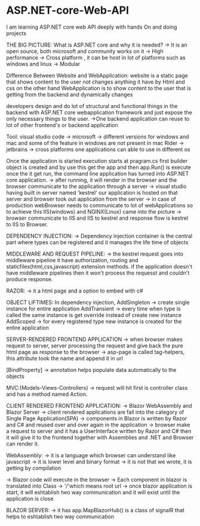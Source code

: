 # ASP.NET-core-Web-API
I am learning ASP.NET core web API deeply with hands On and doing projects  

THE BIG PICTURE:
What is ASP.NET core and why it is needed?
-> It is an open source, both microsoft and community works on it
-> High performance
-> Cross platform , it can be host in lot of platforms such as windows and linux
-> Modular

Difference Between Website and WebApplication:
website is a static page that shows content to the user not changes anything it have by Html and css
on the other hand WebApplication is to show content to the user that is getting from the backend and dynamically changes

developers design and do lot of structural and functional things in the backend with ASP.NET core webapplication framework and just expose the only necessary things to the user.
->One backend application can reuse to lot of other frontend's or backend application

Tool:
visual studio code -> microsoft -> different versions for windows and mac and some of the feature in windows are not present in mac
Rider -> jetbrains -> cross platforms one applications can able to use in different os

Once the application is started execution starts at pragram.cs first builder object is created and by use this get the app and then app.Run() is execute once the it get run, the command line application has turned into ASP.NET core application.
-> after running, it will render in the browser and the browser communicate to the application through a server
-> visual studio having built in server named 'kestrel' our application is hosted on that server and browser took out application from the server
-> in case of production webBrowser needs to communicate to lot of webApplications so to achieve this IIS(windows) and NGINX(Linux) came into the picture
-> browser communicate to IIS and IIS to kestrel and response flow is kestrel to IIS to Browser.

DEPENDENCY INJECTION:
-> Dependency injection container is the central part where types can be registered and it manages the life time of objects

MIDDLEWARE AND REQUEST PIPELINE:
-> the kestrel request goes into middleware pipeline it have authorization, routing and staticfiles(html,css,javascript) extension methods. if the application doesn't have middleware pipelines then it won't process the requesst and couldn't produce response.

RAZOR:
-> it a html page and a option to embed with c#

OBJECT LIFTIMES:
In dependency injection, AddSingleton -> create single instance for entire application
AddTransient -> every time when type is called the same instance is get override instead of create new instance
AddScoped -> for every registered type new instance is created for the entire application

SERVER-RENDERED FRONTEND APPLICATION
-> when browser makes request to server, server processing the request and give back the pure html page as response to the browser
-> asp-page is called tag-helpers, this attribute took the name and append it in url

[BindProperty] -> annotation helps populate data automatically to the objects

MVC:(Models-Views-Controllers)
-> request will hit first is controller class and has a method named Action.

CLIENT RENDERED FRONTEND APPLICATION:
-> Blazor WebAssembly and Blazor Server
-> client rendered applications are fall into the category of Single Page Application(SPA)
-> components in Blazor is written by Razor and C# and reused over and over again in the application
-> browser make a request to server and it has a UserInterface written by Razor and C# then it will give it to the frontend together with Assemblies and .NET and Browser can render it.

WebAssembly: -> it is a language which browser can understand like javascript
             -> it is lower level and binary format
             -> it is not that we wrote, it is getting by compilation

-> Blazor code will execute in the browser 
-> Each component in blazor is translated into Class
-> '/'which means root url
-> once blazor application is start, it will eshtablish two way communication and it will exist until the application is close

BLAZOR SERVER:
-> it has app.MapBlazorHub() is a class of signalR that helps to eshtablish two way communication
